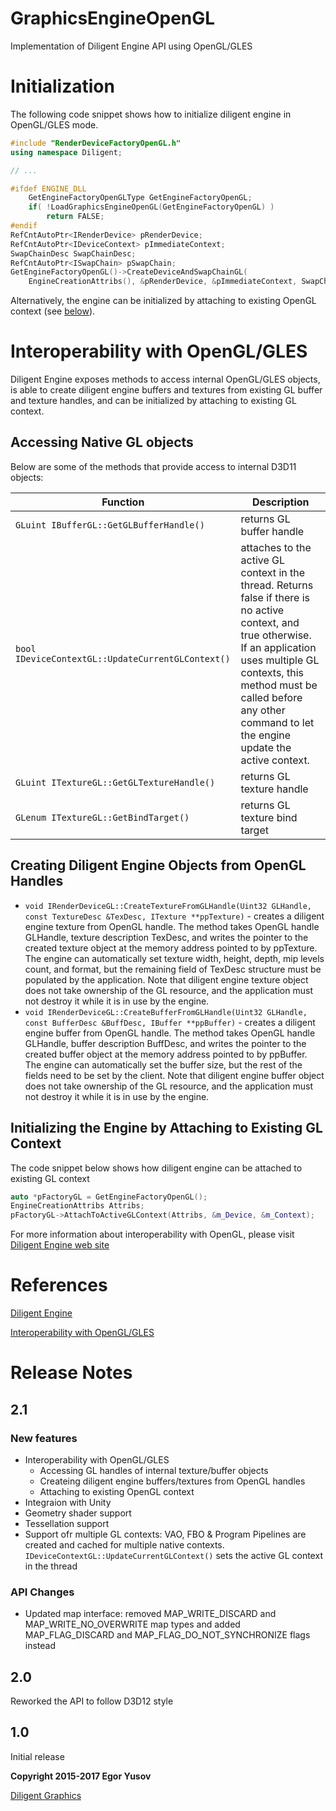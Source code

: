 
# GraphicsEngineOpenGL

Implementation of Diligent Engine API using OpenGL/GLES

# Initialization

The following code snippet shows how to initialize diligent engine in OpenGL/GLES mode.

```cpp
#include "RenderDeviceFactoryOpenGL.h"
using namespace Diligent;

// ... 

#ifdef ENGINE_DLL
    GetEngineFactoryOpenGLType GetEngineFactoryOpenGL;
    if( !LoadGraphicsEngineOpenGL(GetEngineFactoryOpenGL) )
        return FALSE;
#endif
RefCntAutoPtr<IRenderDevice> pRenderDevice;
RefCntAutoPtr<IDeviceContext> pImmediateContext;
SwapChainDesc SwapChainDesc;
RefCntAutoPtr<ISwapChain> pSwapChain;
GetEngineFactoryOpenGL()->CreateDeviceAndSwapChainGL(
    EngineCreationAttribs(), &pRenderDevice, &pImmediateContext, SwapChainDesc, hWnd, &pSwapChain );
```

Alternatively, the engine can be initialized by attaching to existing OpenGL context (see [below](#initializing-the-engine-by-attaching-to-existing-gl-context)).

# Interoperability with OpenGL/GLES

Diligent Engine exposes methods to access internal OpenGL/GLES objects, is able to create diligent engine buffers 
and textures from existing GL buffer and texture handles, and can be initialized by attaching to existing GL 
context.

## Accessing Native GL objects

Below are some of the methods that provide access to internal D3D11 objects:

|                       Function                    |                              Description                                                                      |
|---------------------------------------------------|---------------------------------------------------------------------------------------------------------------|
| `GLuint IBufferGL::GetGLBufferHandle()`           | returns GL buffer handle                    |
| `bool IDeviceContextGL::UpdateCurrentGLContext()` | attaches to the active GL context in the thread. Returns false if there is no active context, and true otherwise.  If an application uses multiple GL contexts, this method must be called before any other command to let the engine update the active context. |
| `GLuint ITextureGL::GetGLTextureHandle()`         | returns GL texture handle                    |
| `GLenum ITextureGL::GetBindTarget()`              | returns GL texture bind target               |

## Creating Diligent Engine Objects from OpenGL Handles

* `void IRenderDeviceGL::CreateTextureFromGLHandle(Uint32 GLHandle, const TextureDesc &TexDesc, ITexture **ppTexture)`  - 
	creates a diligent engine texture from OpenGL handle. The method takes OpenGL handle GLHandle, texture description TexDesc, 
	and writes the pointer to the created texture object at the memory address pointed to by ppTexture. The engine can automatically 
	set texture width, height, depth, mip levels count, and format, but the remaining field of TexDesc structure must be populated by 
	the application. Note that diligent engine texture object does not take ownership of the GL resource, and the application must 
	not destroy it while it is in use by the engine.
* `void IRenderDeviceGL::CreateBufferFromGLHandle(Uint32 GLHandle, const BufferDesc &BuffDesc, IBuffer **ppBuffer)` -
    creates a diligent engine buffer from OpenGL handle. The method takes OpenGL handle GLHandle, buffer description BuffDesc, 
    and writes the pointer to the created buffer object at the memory address pointed to by ppBuffer. The engine can automatically 
    set the buffer size, but the rest of the fields need to be set by the client. Note that diligent engine buffer object does not 
    take ownership of the GL resource, and the application must not destroy it while it is in use by the engine.

## Initializing the Engine by Attaching to Existing GL Context

The code snippet below shows how diligent engine can be attached to existing GL context

```cpp
auto *pFactoryGL = GetEngineFactoryOpenGL();
EngineCreationAttribs Attribs;
pFactoryGL->AttachToActiveGLContext(Attribs, &m_Device, &m_Context);
```

For more information about interoperability with OpenGL, please visit [Diligent Engine web site](http://diligentgraphics.com/diligent-engine/native-api-interoperability/openglgles-interoperability/)

# References

[Diligent Engine](http://diligentgraphics.com/diligent-engine)

[Interoperability with OpenGL/GLES](http://diligentgraphics.com/diligent-engine/native-api-interoperability/openglgles-interoperability/)

# Release Notes

## 2.1

### New features

* Interoperability with OpenGL/GLES
  - Accessing GL handles of internal texture/buffer objects
  - Createing diligent engine buffers/textures from OpenGL handles
  - Attaching to existing OpenGL context
* Integraion with Unity
* Geometry shader support
* Tessellation support
* Support ofr multiple GL contexts: VAO, FBO & Program Pipelines are created and cached for multiple native contexts. 
  `IDeviceContextGL::UpdateCurrentGLContext()` sets the active GL context in the thread

### API Changes

* Updated map interface: removed MAP_WRITE_DISCARD and MAP_WRITE_NO_OVERWRITE map types and added MAP_FLAG_DISCARD and MAP_FLAG_DO_NOT_SYNCHRONIZE flags instead

## 2.0

Reworked the API to follow D3D12 style

## 1.0

Initial release



**Copyright 2015-2017 Egor Yusov**

[Diligent Graphics](http://diligentgraphics.com)